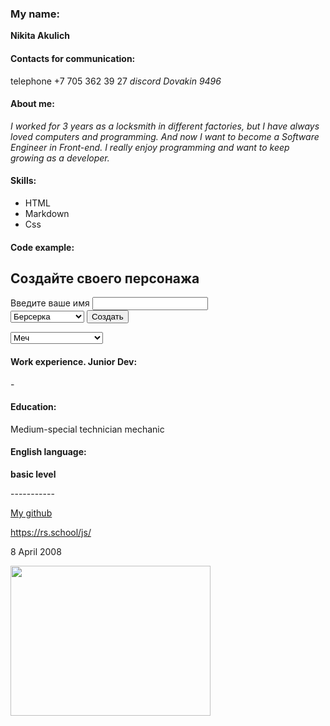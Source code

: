 <!DOCTYPE html>
<html lang="en">
<head>
<meta name="viewport" content="width=320, initial-scale=0.1, user-scalable=no">
  <link rel="icon"
    href="https://rs.school/images/rs_school_js.svg"
    type="image/png" sizes="32x32">
  <meta charset="UTF-8">
<title> Моё CV HTML CSS </title>
</head>
<body>
<h3> My name: </h3>
<strong> Nikita Akulich</strong>

<h4>Contacts for communication:</h4>
telephone +7 705 362 39 27
<i>discord Dovakin 9496</i>

<h4>About me:</h4>
<i>I worked for 3 years as a locksmith in different factories, but I have always loved computers and programming. And now I want to become a Software Engineer in Front-end. I really enjoy programming and want to keep growing as a developer.</i>

<h4>Skills:</h4>
<ul>
<li>HTML</li>
<li>Markdown </li>
<li>Css </li>
</ul>

<h4>Code example:</h4>

  <h2>Создайте своего персонажа</h2>
  <form>
    <label>
      Введите ваше имя
      <input type="search">
    </label>
    <br>
    <select>
      <option disabled> Ваш путь?</option>
      <option>Берсерка</option>
      <option>Лучник</option>
      <option>Мастера войны</option>
    </select>
    <button>Создать</button>
  </form>
  <form>
    <select>
      <option disabled> Выбирайте оружие></option>
      <option>Меч</option>
      <option>Лук</option>
      <option>Булова</option>
      <option>Кинжал</option>
    </select>
  </form>
  

<h4>Work experience. Junior Dev: </h4>
-

<h4>Education: </h4>
Medium-special technician mechanic

<h4> English language:</h4>
<strong>basic level</strong>
<p>-----------</p>
<footer><p><a href="https://github.com/Dovakin921"> My github </a></p>
<p><a href="https://rs.school/js/">https://rs.school/js/ </a></p>
<p>8 April 2008</p>
<img src="https://rs.school/images/rs_school_js.svg" width="320" height="240">
</footer>
</body>
